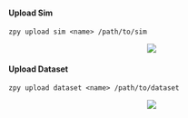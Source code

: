 #### Upload Sim

```zpy upload sim <name> /path/to/sim```

<p align="center">
<img src="https://github.com/ZumoLabs/zpy/raw/main/docs/cli/gif/uploadsim.svg?raw=true"/>
</p>

#### Upload Dataset

```zpy upload dataset <name> /path/to/dataset```

<p align="center">
<img src="https://github.com/ZumoLabs/zpy/raw/main/docs/cli/gif/uploaddataset.svg?raw=true"/>
</p>
